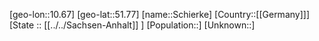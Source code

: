 ﻿---
location: [51.77,10.67]
type: City
tags:
- geo/City


SpocWebEntityId: 34014
isDeleted: false
confidential: public

---
[geo-lon::10.67]
[geo-lat::51.77]
[name::Schierke]
[Country::[[Germany]]]
[State :: [[../../Sachsen-Anhalt]] ]
[Population::]
[Unknown::]

